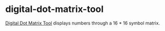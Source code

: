 # digital-dot-matrix-tool

[Digital Dot Matrix Tool](https://quinn0823.github.io/digital-dot-matrix-tool/) displays numbers through a 16 * 16 symbol matrix.